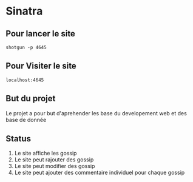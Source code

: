 # Sinatra

## Pour lancer le site
<code>shotgun -p 4645</code>

## Pour Visiter le site
<code>localhost:4645</code>

## But du projet
Le projet a pour but d'aprehender les base du developement web et des base de donnée

## Status

1. Le site affiche les gossip
2. Le site peut rajouter des gossip
3. Le site peut modifier des gossip
4. Le site peut ajouter des commentaire individuel pour chaque gossip

